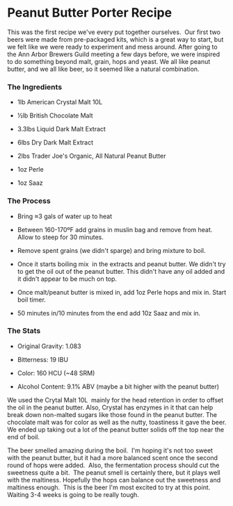 Peanut Butter Porter Recipe
===========================

This was the first recipe we've every put together ourselves.  Our first two beers were made from pre-packaged kits, which is a great way to start, but we felt like we were ready to experiment and mess around. After going to the Ann Arbor Brewers Guild meeting a few days before, we were inspired to do something beyond malt, grain, hops and yeast. We all like peanut butter, and we all like beer, so it seemed like a natural combination.

### The Ingredients

*   1lb American Crystal Malt 10L

*   ½lb British Chocolate Malt

*   3.3lbs Liquid Dark Malt Extract

*   6lbs Dry Dark Malt Extract

*   2lbs Trader Joe's Organic, All Natural Peanut Butter

*   1oz Perle

*   1oz Saaz

### The Process

*   Bring ≈3 gals of water up to heat

*   Between 160-170ºF add grains in muslin bag and remove from heat. Allow to steep for 30 minutes.

*   Remove spent grains (we didn't sparge) and bring mixture to boil.

*   Once it starts boiling mix  in the extracts and peanut butter. We didn't try to get the oil out of the peanut butter. This didn't have any oil added and it didn't appear to be much on top.

*   Once malt/peanut butter is mixed in, add 1oz Perle hops and mix in. Start boil timer.

*   50 minutes in/10 minutes from the end add 10z Saaz and mix in.

### The Stats

*   Original Gravity: 1.083

*   Bitterness: 19 IBU

*   Color: 160 HCU (~48 SRM)

*   Alcohol Content: 9.1% ABV (maybe a bit higher with the peanut butter)

We used the Crytal Malt 10L  mainly for the head retention in order to offset the oil in the peanut butter. Also, Crystal has enzymes in it that can help break down non-malted sugars like those found in the peanut butter. The chocolate malt was for color as well as the nutty, toastiness it gave the beer. We ended up taking out a lot of the peanut butter solids off the top near the end of boil.

The beer smelled amazing during the boil.  I'm hoping it's not too sweet with the peanut butter, but it had a more balanced scent once the second round of hops were added.  Also, the fermentation process should cut the sweetness quite a bit.  The peanut smell is certainly there, but it plays well with the maltiness. Hopefully the hops can balance out the sweetness and maltiness enough.  This is the beer I'm most excited to try at this point. Waiting 3-4 weeks is going to be really tough.